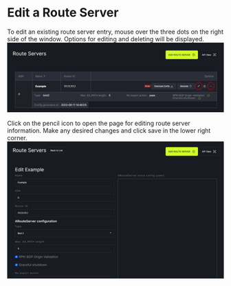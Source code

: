 # Edit a Route Server

To edit an existing route server entry, mouse over the three dots on the right side of the window. Options for editing and deleting will be displayed. 
   ![](img/editrs.png)

Click on the pencil icon to open the page for editing route server information. Make any desired changes and click save in the lower right corner. 
   ![](img/editrspage.png)

